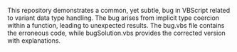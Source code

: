 This repository demonstrates a common, yet subtle, bug in VBScript related to variant data type handling. The bug arises from implicit type coercion within a function, leading to unexpected results. The bug.vbs file contains the erroneous code, while bugSolution.vbs provides the corrected version with explanations.